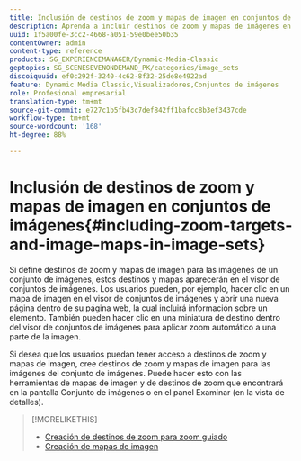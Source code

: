 ```yaml
---
title: Inclusión de destinos de zoom y mapas de imagen en conjuntos de imágenes
description: Aprenda a incluir destinos de zoom y mapas de imágenes en conjuntos de imágenes.
uuid: 1f5a00fe-3cc2-4668-a051-59e0bee50b35
contentOwner: admin
content-type: reference
products: SG_EXPERIENCEMANAGER/Dynamic-Media-Classic
geptopics: SG_SCENESEVENONDEMAND_PK/categories/image_sets
discoiquuid: ef0c292f-3240-4c62-8f32-25de8e4922ad
feature: Dynamic Media Classic,Visualizadores,Conjuntos de imágenes
role: Profesional empresarial
translation-type: tm+mt
source-git-commit: e727c1b5fb43c7def842ff1bafcc8b3ef3437cde
workflow-type: tm+mt
source-wordcount: '168'
ht-degree: 88%

---
```



# Inclusión de destinos de zoom y mapas de imagen en conjuntos de imágenes{#including-zoom-targets-and-image-maps-in-image-sets}

Si define destinos de zoom y mapas de imagen para las imágenes de un conjunto de imágenes, estos destinos y mapas aparecerán en el visor de conjuntos de imágenes. Los usuarios pueden, por ejemplo, hacer clic en un mapa de imagen en el visor de conjuntos de imágenes y abrir una nueva página dentro de su página web, la cual incluirá información sobre un elemento. También pueden hacer clic en una miniatura de destino dentro del visor de conjuntos de imágenes para aplicar zoom automático a una parte de la imagen.

Si desea que los usuarios puedan tener acceso a destinos de zoom y mapas de imagen, cree destinos de zoom y mapas de imagen para las imágenes del conjunto de imágenes. Puede hacer esto con las herramientas de mapas de imagen y de destinos de zoom que encontrará en la pantalla Conjunto de imágenes o en el panel Examinar (en la vista de detalles).

>[!MORELIKETHIS]
>
>* [Creación de destinos de zoom para zoom guiado](creating-zoom-targets-guided-zoom.md#creating_zoom_targets_for_guided_zoom)
>* [Creación de mapas de imagen](creating-image-maps.md#creating_image_maps)

